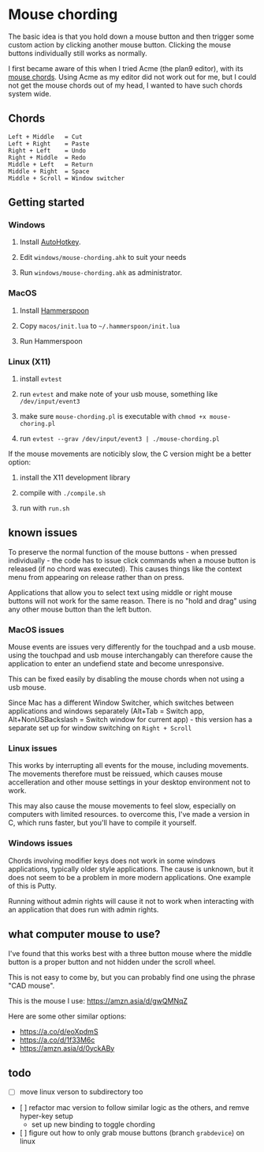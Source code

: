 # Mouse chording

The basic idea is that you hold down a mouse button and then trigger some
custom action by clicking another mouse button. Clicking the mouse buttons
individually still works as normally.

I first became aware of this when I tried Acme (the plan9 editor), with its
[mouse chords](http://acme.cat-v.org/mouse). Using Acme as my editor did not
work out for me, but I could not get the mouse chords out of my head, I wanted
to have such chords system wide.

## Chords

```
Left + Middle   = Cut
Left + Right    = Paste
Right + Left    = Undo
Right + Middle  = Redo
Middle + Left   = Return
Middle + Right  = Space
Middle + Scroll = Window switcher
```

## Getting started

### Windows

1. Install [AutoHotkey](https://www.autohotkey.com/).

2. Edit `windows/mouse-chording.ahk` to suit your needs

3. Run `windows/mouse-chording.ahk` as administrator.


### MacOS

1. Install [Hammerspoon](https://www.hammerspoon.org/)

2. Copy `macos/init.lua` to `~/.hammerspoon/init.lua`

3. Run Hammerspoon


### Linux (X11)

1. install `evtest`

2. run `evtest` and make note of your usb mouse, something like
   `/dev/input/event3`

3. make sure `mouse-chording.pl` is executable with `chmod +x mouse-choring.pl`

4. run `evtest --grav /dev/input/event3 | ./mouse-chording.pl`


If the mouse movements are noticibly slow, the C version might be a better
option: 

1. install the X11 development library

2. compile with `./compile.sh`

3. run with `run.sh`


## known issues


To preserve the normal function of the mouse buttons - when pressed
individually - the code has to issue click commands when a mouse button is
released (if no chord was executed). This causes things like the context menu
from appearing on release rather than on press.

Applications that allow you to select text using middle or right mouse buttons
will not work for the same reason. There is no "hold and drag" using any other
mouse button than the left button.

### MacOS issues

Mouse events are issues very differently for the touchpad and a usb mouse.
using the touchpad and usb mouse interchangably can therefore cause the
application to enter an undefiend state and become unresponsive. 

This can be fixed easily by disabling the mouse chords when not using a usb
mouse.

Since Mac has a different Window Switcher, which switches between applications
and windows separately (Alt+Tab = Switch app, Alt+NonUSBackslash = Switch
window for current app) - this version has a separate set up for window
switching on `Right + Scroll`

### Linux issues

This works by interrupting all events for the mouse, including movements. The
movements therefore must be reissued, which causes mouse accelleration and
other mouse settings in your desktop environment not to work.

This may also cause the mouse movements to feel slow, especially on computers
with limited resources. to overcome this, I've made a version in C, which runs
faster, but you'll have to compile it yourself.

### Windows issues

Chords involving modifier keys does not work in some windows applications,
typically older style applications. The cause is unknown, but it does not seem
to be a problem in more modern applications. One example of this is Putty.

Running without admin rights will cause it not to work when interacting with an
application that does run with admin rights.

## what computer mouse to use?

I've found that this works best with a three button mouse where the middle
button is a proper button and not hidden under the scroll wheel.

This is not easy to come by, but you can probably find one using the phrase
"CAD mouse".

This is the mouse I use: https://amzn.asia/d/gwQMNqZ

Here are some other similar options:
- https://a.co/d/eoXpdmS
- https://a.co/d/1f33M6c
- https://amzn.asia/d/0yckABy

## todo

- [ ] move linux verson to subdirectory too
- [ ] refactor mac version to follow similar logic as the others, and remve
  hyper-key setup
    - set up new binding to toggle chording
- [ ] figure out how to only grab mouse buttons (branch `grabdevice`) on linux
